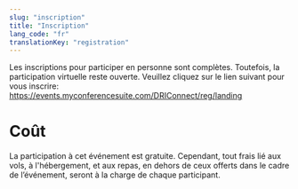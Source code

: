 ```yaml
---
slug: "inscription"
title: "Inscription"
lang_code: "fr"
translationKey: "registration"
---
```


Les inscriptions pour participer en personne sont complètes. Toutefois, la participation virtuelle reste ouverte.
Veuillez cliquez sur le lien suivant pour vous inscrire:
https://events.myconferencesuite.com/DRIConnect/reg/landing

# Coût 

La participation à cet événement est gratuite. Cependant, tout frais lié aux vols, à l'hébergement, et aux repas, en dehors de ceux offerts dans le cadre de l’événement, seront à la charge de chaque participant.  

